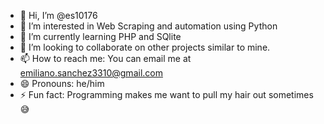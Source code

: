 - 👋 Hi, I’m @es10176
- 👀 I’m interested in Web Scraping and automation using Python
- 🌱 I’m currently learning PHP and SQlite
- 💞️ I’m looking to collaborate on other projects similar to mine.
- 📫 How to reach me: You can email me at emiliano.sanchez3310@gmail.com
- 😄 Pronouns: he/him
- ⚡ Fun fact: Programming makes me want to pull my hair out sometimes 😅
<!---
es10176/es10176 is a ✨ special ✨ repository because its `README.md` (this file) appears on your GitHub profile.
You can click the Preview link to take a look at your changes.
--->
